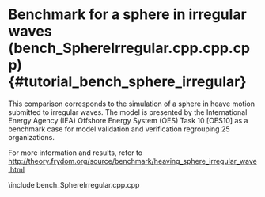 Benchmark for a sphere in irregular waves (bench_SphereIrregular.cpp.cpp.cpp) {#tutorial_bench_sphere_irregular}
=======================================

This comparison corresponds to the simulation of a sphere in heave motion submitted to irregular waves. The model is 
presented by the International Energy Agency (IEA) Offshore Energy System (OES) Task 10 [OES10] as a benchmark case for 
model validation and verification regrouping 25 organizations.

For more information and results, refer to http://theory.frydom.org/source/benchmark/heaving_sphere_irregular_wave.html

\include bench_SphereIrregular.cpp.cpp

